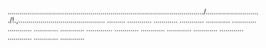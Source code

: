 ................................................................................................./.........................../!.,........................................... .........
............
............
............
............
............
............
............
............
.............
............
............
............
............
............
............
............
............


